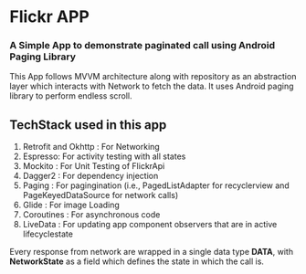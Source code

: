 # Flickr APP

### A Simple App to demonstrate paginated call using Android Paging Library 


This App follows MVVM architecture along with repository as an abstraction layer which interacts with  Network to fetch the data. 
It uses Android paging library to perform endless scroll.

## TechStack used in this app
1. Retrofit and Okhttp  : For Networking
2. Espresso: For activity testing with all states
3. Mockito : For Unit Testing of FlickrApi
4. Dagger2 : For dependency injection
5. Paging : For pagingination (i.e., PagedListAdapter for recyclerview and PageKeyedDataSource for network calls)
6. Glide : For image Loading
7. Coroutines : For asynchronous code
8. LiveData : For updating app component observers that are in active lifecyclestate

Every response from network  are wrapped in a single data type **DATA**, with **NetworkState** as a field which defines the state in which the call is.


